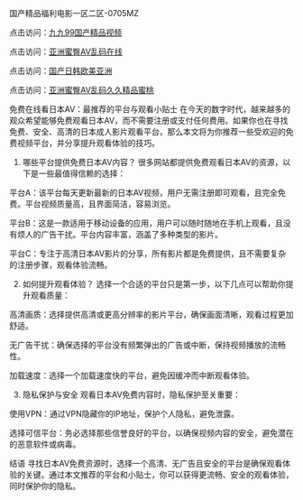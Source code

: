 
国产精品福利电影一区二区-0705MZ

点击访问：<a href="https://heiliaoe8ajia.pages.dev">九九99国产精品视频</a>

点击访问：<a href="https://heiliaoxqkkct.pages.dev">亚洲蜜臀AV乱码在线</a>

点击访问：<a href="https://heiliaoxwd5i8.pages.dev">国产日韩欧美亚洲</a>

点击访问：<a href="https://heiliaowt0d7p.pages.dev">亚洲蜜臀AV乱码久久精品蜜桃</a>


免费在线看日本AV：最推荐的平台与观看小贴士
在今天的数字时代，越来越多的观众希望能够免费观看日本AV，而不需要注册或支付任何费用。如果你也在寻找免费、安全、高清的日本成人影片观看平台，那么本文将为你推荐一些受欢迎的免费视频平台，并分享提升观看体验的技巧。

1. 哪些平台提供免费日本AV内容？
很多网站都提供免费观看日本AV的资源，以下是一些最值得信赖的选择：

平台A：该平台每天更新最新的日本AV视频，用户无需注册即可观看，且完全免费。平台视频质量高，且界面简洁，容易浏览。

平台B：这是一款适用于移动设备的应用，用户可以随时随地在手机上观看，且没有烦人的广告干扰。平台内容丰富，涵盖了多种类型的影片。

平台C：专注于高清日本AV影片的分享，所有影片都是免费提供，且不需要复杂的注册步骤，观看体验流畅。

2. 如何提升观看体验？
选择一个合适的平台只是第一步，以下几点可以帮助你提升观看质量：

高清画质：选择提供高清或更高分辨率的影片平台，确保画面清晰，观看过程更加舒适。

无广告干扰：确保选择的平台没有频繁弹出的广告或中断，保持视频播放的流畅性。

加载速度：选择一个加载速度快的平台，避免因缓冲而中断观看体验。

3. 隐私保护与安全
观看日本AV免费内容时，隐私保护至关重要：

使用VPN：通过VPN隐藏你的IP地址，保护个人隐私，避免泄露。

选择可信平台：务必选择那些信誉良好的平台，以确保视频内容的安全，避免潜在的恶意软件或病毒。

结语
寻找日本AV免费资源时，选择一个高清、无广告且安全的平台是确保观看体验的关键。通过本文推荐的平台和小贴士，你可以获得更流畅、安全的观看体验，同时保护你的隐私。





<span style="display:none;">[Canonical link](  ）</span>
